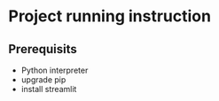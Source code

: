 # Project running instruction

## Prerequisits
* Python interpreter 
* upgrade pip
* install streamlit 
